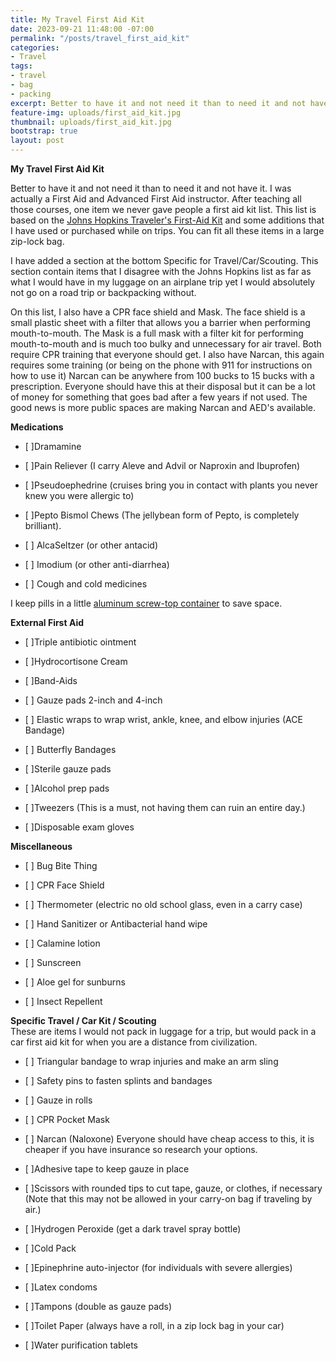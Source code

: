 ```yaml
---
title: My Travel First Aid Kit
date: 2023-09-21 11:48:00 -07:00
permalink: "/posts/travel_first_aid_kit"
categories:
- Travel
tags:
- travel
- bag
- packing
excerpt: Better to have it and not need it than to need it and not have it.
feature-img: uploads/first_aid_kit.jpg
thumbnail: uploads/first_aid_kit.jpg
bootstrap: true
layout: post
---
```


**My Travel First Aid Kit**

Better to have it and not need it than to need it and not have it.  I was actually a First Aid and Advanced First Aid instructor.  After teaching all those courses, one item we never gave people a first aid kit list.  This list is based on the [Johns Hopkins Traveler's First-Aid Kit](https://www.hopkinsmedicine.org/health/wellness-and-prevention/travelers-firstaid-kit) and some additions that I have used or purchased while on trips.  You can fit all these items in a large zip-lock bag.  

I have added a section at the bottom Specific for Travel/Car/Scouting.  This section contain items that I disagree with the Johns Hopkins list as far as what I would have in my luggage on an airplane trip yet I would absolutely not go on a road trip or backpacking without.

On this list, I also have a CPR face shield and Mask.  The face shield is a small plastic sheet with a filter that allows you a barrier when performing mouth-to-mouth.  The Mask is a full mask with a filter kit for performing mouth-to-mouth and is much too bulky and unnecessary for air travel.  Both require CPR training that everyone should get.  I also have Narcan, this again requires some training (or being on the phone with 911 for instructions on how to use it)  Narcan can be anywhere from 100 bucks to 15 bucks with a prescription.  Everyone should have this at their disposal but it can be a lot of money for something that goes bad after a few years if not used.  The good news is more public spaces are making Narcan and AED's available.

**Medications**

* \[ \]Dramamine

* \[ \]Pain Reliever (I carry Aleve and Advil or Naproxin and Ibuprofen)

* \[ \]Pseudoephedrine (cruises bring you in contact with plants you never knew you were allergic to)

* \[ \]Pepto Bismol Chews (The jellybean form of Pepto, is completely brilliant).

* \[ \] AlcaSeltzer (or other antacid)

* \[ \] Imodium (or other anti-diarrhea)

* \[ \] Cough and cold medicines

I keep pills in a little [aluminum screw-top container](https://www.amazon.com/Hulless-Aluminum-Refillable-Containers-Container/dp/B072MC3K86/ref=sr_1_2?crid=3JUWN1483R5KW&keywords=small\+aluminum\+tins\+with\+screw\+lids&qid=1694406204&sprefix=small\+aluminum\+tins\+with\+screw\+lids%2Caps%2C152&sr=8-2) to save space.

**External First Aid**

* \[ \]Triple antibiotic ointment

* \[ \]Hydrocortisone Cream

* \[ \]Band-Aids

* \[ \] Gauze pads 2-inch and 4-inch

* \[ \] Elastic wraps to wrap wrist, ankle, knee, and elbow injuries (ACE Bandage)

* \[ \] Butterfly Bandages

* \[ \]Sterile gauze pads

* \[ \]Alcohol prep pads

* \[ \]Tweezers (This is a must, not having them can ruin an entire day.)

* \[ \]Disposable exam gloves

**Miscellaneous**

* \[ \] Bug Bite Thing

* \[ \] CPR Face Shield

* \[ \] Thermometer (electric no old school glass, even in a carry case)

* \[ \] Hand Sanitizer or Antibacterial hand wipe

* \[ \] Calamine lotion

* \[ \] Sunscreen

* \[ \] Aloe gel for sunburns

* \[ \] Insect Repellent

**Specific Travel / Car Kit / Scouting**\
These are items I would not pack in luggage for a trip, but would pack in a car first aid kit for when you are a distance from civilization.

* \[ \] Triangular bandage to wrap injuries and make an arm sling

* \[ \] Safety pins to fasten splints and bandages

* \[ \] Gauze in rolls

* \[ \] CPR Pocket Mask

* \[ \] Narcan (Naloxone) Everyone should have cheap access to this, it is cheaper if you have insurance so research your options.

* \[ \]Adhesive tape to keep gauze in place

* \[ \]Scissors with rounded tips to cut tape, gauze, or clothes, if necessary (Note that this may not be allowed in your carry-on bag if traveling by air.)

* \[ \]Hydrogen Peroxide (get a dark travel spray bottle)

* \[ \]Cold Pack

* \[ \]Epinephrine auto-injector (for individuals with severe allergies)

* \[ \]Latex condoms

* \[ \]Tampons (double as gauze pads)

* \[ \]Toilet Paper (always have a roll, in a zip lock bag in your car)

* \[ \]Water purification tablets